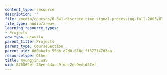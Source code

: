```yaml
---
content_type: resource
description: ''
file: /media/courses/6-341-discrete-time-signal-processing-fall-2005/876869ef26ee44ac9fda2eb9ed1d57ef_myungjin.wav
file_type: audio/x-wav
learning_resource_types:
- Projects
ocw_type: OCWFile
parent_title: Projects
parent_type: CourseSection
parent_uid: 0d6abafb-55bb-d2d0-610e-ff377147d3aa
resourcetype: Other
title: myungjin.wav
uid: 876869ef-26ee-44ac-9fda-2eb9ed1d57ef
---
```

